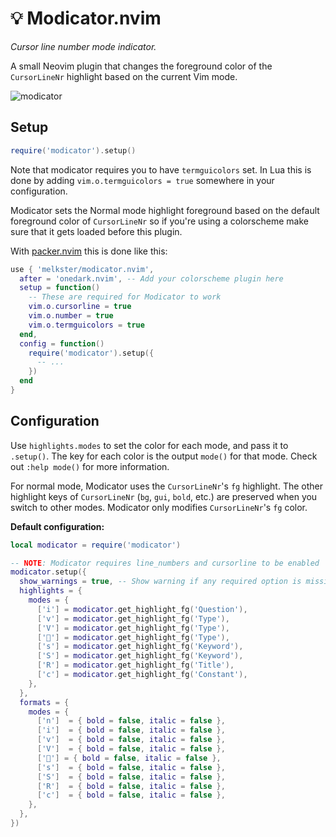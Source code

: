 # 💡 Modicator.nvim

_Cursor line number mode indicator._

A small Neovim plugin that changes the foreground color of the `CursorLineNr` highlight based on the current Vim mode.

![modicator](https://user-images.githubusercontent.com/15816726/194103616-5fb6d1d3-5049-43cd-83da-20ed0c207d42.gif)

## Setup

```lua
require('modicator').setup()
```

Note that modicator requires you to have `termguicolors` set. In Lua this is done by adding `vim.o.termguicolors = true` somewhere in your configuration.

Modicator sets the Normal mode highlight foreground based on the default foreground color of `CursorLineNr` so if you're using a colorscheme make sure that it gets loaded before this plugin.

With [packer.nvim](https://github.com/wbthomason/packer.nvim/) this is done like this:

```lua
use { 'melkster/modicator.nvim',
  after = 'onedark.nvim', -- Add your colorscheme plugin here
  setup = function()
    -- These are required for Modicator to work
    vim.o.cursorline = true
    vim.o.number = true
    vim.o.termguicolors = true
  end,
  config = function()
    require('modicator').setup({
      -- ...
    })
  end
}
```

## Configuration

Use `highlights.modes` to set the color for each mode, and pass it to `.setup()`. The key for each color is the output `mode()` for that mode. Check out `:help mode()` for more information.

For normal mode, Modicator uses the `CursorLineNr`'s `fg` highlight. The other highlight keys of `CursorLineNr` (`bg`, `gui`, `bold`, etc.) are preserved when you switch to other modes. Modicator only modifies `CursorLineNr`'s `fg` color.

**Default configuration:**

```lua
local modicator = require('modicator')

-- NOTE: Modicator requires line_numbers and cursorline to be enabled
modicator.setup({
  show_warnings = true, -- Show warning if any required option is missing
  highlights = {
    modes = {
      ['i'] = modicator.get_highlight_fg('Question'),
      ['v'] = modicator.get_highlight_fg('Type'),
      ['V'] = modicator.get_highlight_fg('Type'),
      [''] = modicator.get_highlight_fg('Type'),
      ['s'] = modicator.get_highlight_fg('Keyword'),
      ['S'] = modicator.get_highlight_fg('Keyword'),
      ['R'] = modicator.get_highlight_fg('Title'),
      ['c'] = modicator.get_highlight_fg('Constant'),
    },
  },
  formats = {
    modes = {
      ['n']  = { bold = false, italic = false },
      ['i']  = { bold = false, italic = false },
      ['v']  = { bold = false, italic = false },
      ['V']  = { bold = false, italic = false },
      [''] = { bold = false, italic = false },
      ['s']  = { bold = false, italic = false },
      ['S']  = { bold = false, italic = false },
      ['R']  = { bold = false, italic = false },
      ['c']  = { bold = false, italic = false },
    },
  },
})
```
